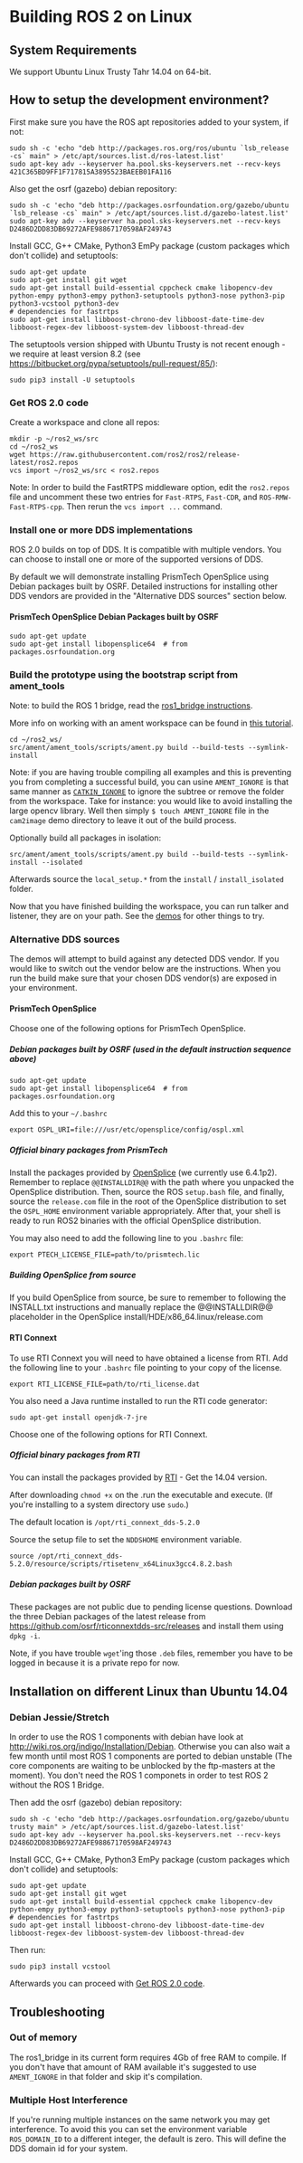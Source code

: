 # Building ROS 2 on Linux

## System Requirements

We support Ubuntu Linux Trusty Tahr 14.04 on 64-bit.

## How to setup the development environment?

First make sure you have the ROS apt repositories added to your system, if not:

```
sudo sh -c 'echo "deb http://packages.ros.org/ros/ubuntu `lsb_release -cs` main" > /etc/apt/sources.list.d/ros-latest.list'
sudo apt-key adv --keyserver ha.pool.sks-keyservers.net --recv-keys 421C365BD9FF1F717815A3895523BAEEB01FA116
```

Also get the osrf (gazebo) debian repository:

```
sudo sh -c 'echo "deb http://packages.osrfoundation.org/gazebo/ubuntu `lsb_release -cs` main" > /etc/apt/sources.list.d/gazebo-latest.list'
sudo apt-key adv --keyserver ha.pool.sks-keyservers.net --recv-keys D2486D2DD83DB69272AFE98867170598AF249743
```

Install GCC, G++ CMake, Python3 EmPy package (custom packages which don't collide) and setuptools:

```
sudo apt-get update
sudo apt-get install git wget
sudo apt-get install build-essential cppcheck cmake libopencv-dev python-empy python3-empy python3-setuptools python3-nose python3-pip python3-vcstool python3-dev
# dependencies for fastrtps
sudo apt-get install libboost-chrono-dev libboost-date-time-dev libboost-regex-dev libboost-system-dev libboost-thread-dev
```

The setuptools version shipped with Ubuntu Trusty is not recent enough - we require at least version 8.2 (see https://bitbucket.org/pypa/setuptools/pull-request/85/):

```
sudo pip3 install -U setuptools
```

### Get ROS 2.0 code

Create a workspace and clone all repos:

```
mkdir -p ~/ros2_ws/src
cd ~/ros2_ws
wget https://raw.githubusercontent.com/ros2/ros2/release-latest/ros2.repos
vcs import ~/ros2_ws/src < ros2.repos
```

Note: In order to build the FastRTPS middleware option, edit the `ros2.repos` file and uncomment these two entries for `Fast-RTPS`, `Fast-CDR`,  and `ROS-RMW-Fast-RTPS-cpp`. Then rerun the `vcs import ...` command.

### Install one or more DDS implementations

ROS 2.0 builds on top of DDS.
It is compatible with multiple vendors.
You can choose to install one or more of the supported versions of DDS.

By default we will demonstrate installing PrismTech OpenSplice using Debian packages built by OSRF.
Detailed instructions for installing other DDS vendors are provided in the "Alternative DDS sources" section below.

#### PrismTech OpenSplice Debian Packages built by OSRF

```
sudo apt-get update
sudo apt-get install libopensplice64  # from packages.osrfoundation.org
```

### Build the prototype using the bootstrap script from ament_tools

Note: to build the ROS 1 bridge, read the [ros1_bridge instructions](https://github.com/ros2/ros1_bridge/blob/master/README.md#build-the-bridge-from-source).

More info on working with an ament workspace can be found in [this tutorial](Ament-Tutorial).

```
cd ~/ros2_ws/
src/ament/ament_tools/scripts/ament.py build --build-tests --symlink-install
```

Note: if you are having trouble compiling all examples and this is preventing you from completing a successful build, you can usine `AMENT_IGNORE` is that same manner as [`CATKIN_IGNORE`](https://github.com/ros-infrastructure/rep/blob/master/rep-0128.rst) to ignore the subtree or remove the folder from the workspace.
Take for instance: you would like to avoid installing the large opencv library.
Well then simply `$ touch AMENT_IGNORE` file in the `cam2image` demo directory to leave it out of the build process.

Optionally build all packages in isolation:

```
src/ament/ament_tools/scripts/ament.py build --build-tests --symlink-install --isolated
```

Afterwards source the `local_setup.*` from the `install` / `install_isolated` folder.

Now that you have finished building the workspace, you can run talker and listener, they are on your path.
See the [demos](Tutorials) for other things to try.

### Alternative DDS sources

The demos will attempt to build against any detected DDS vendor.
If you would like to switch out the vendor below are the instructions.
When you run the build make sure that your chosen DDS vendor(s) are exposed in your environment.

#### PrismTech OpenSplice

Choose one of the following options for PrismTech OpenSplice.

##### Debian packages built by OSRF (used in the default instruction sequence above)

```
sudo apt-get update
sudo apt-get install libopensplice64  # from packages.osrfoundation.org
```

Add this to your `~/.bashrc`

```
export OSPL_URI=file:///usr/etc/opensplice/config/ospl.xml
```

##### Official binary packages from PrismTech

Install the packages provided by [OpenSplice](http://www.prismtech.com/dds-community/software-downloads) (we currently use 6.4.1p2).
Remember to replace `@@INSTALLDIR@@` with the path where you unpacked the OpenSplice distribution.
Then, source the ROS `setup.bash` file, and finally, source the `release.com` file in the root of the OpenSplice distribution to set the `OSPL_HOME` environment variable appropriately.
After that, your shell is ready to run ROS2 binaries with the official OpenSplice distribution.

You may also need to add the following line to you `.bashrc` file:

```
export PTECH_LICENSE_FILE=path/to/prismtech.lic
```

##### Building OpenSplice from source

If you build OpenSplice from source, be sure to remember to following the INSTALL.txt instructions and manually replace the @@INSTALLDIR@@ placeholder in the OpenSplice install/HDE/x86_64.linux/release.com

#### RTI Connext

To use RTI Connext you will need to have obtained a license from RTI.
Add the following line to your `.bashrc` file pointing to your copy of the license.

```
export RTI_LICENSE_FILE=path/to/rti_license.dat
```

You also need a Java runtime installed to run the RTI code generator:

```
sudo apt-get install openjdk-7-jre
```

Choose one of the following options for RTI Connext.

##### Official binary packages from RTI

You can install the packages provided by [RTI](http://www.rti.com/downloads/connext-files.html#DOWNLOAD)  - Get the 14.04 version.

After downloading `chmod +x` on the .run the executable and execute.
(If you're installing to a system directory use `sudo`.)

The default location is `/opt/rti_connext_dds-5.2.0`

Source the setup file to set the `NDDSHOME` environment variable.

```
source /opt/rti_connext_dds-5.2.0/resource/scripts/rtisetenv_x64Linux3gcc4.8.2.bash
```

##### Debian packages built by OSRF

These packages are not public due to pending license questions.
Download the three Debian packages of the latest release from https://github.com/osrf/rticonnextdds-src/releases and install them using `dpkg -i`.

Note, if you have trouble `wget`'ing those `.deb` files, remember you have to be logged in because it is a private repo for now.

## Installation on different Linux than Ubuntu 14.04

### Debian Jessie/Stretch

In order to use the ROS 1 components with debian have look at http://wiki.ros.org/indigo/Installation/Debian. Otherwise you can also wait a few month until most ROS 1 components are ported to debian unstable (The core components are waiting to be unblocked by the ftp-masters at the moment). You don't need the ROS 1 componets in order to test ROS 2 without the ROS 1 Bridge.


Then add the osrf (gazebo) debian repository:

```
sudo sh -c 'echo "deb http://packages.osrfoundation.org/gazebo/ubuntu trusty main" > /etc/apt/sources.list.d/gazebo-latest.list'
sudo apt-key adv --keyserver ha.pool.sks-keyservers.net --recv-keys D2486D2DD83DB69272AFE98867170598AF249743
```

Install GCC, G++ CMake, Python3 EmPy package (custom packages which don't collide) and setuptools:

```
sudo apt-get update
sudo apt-get install git wget
sudo apt-get install build-essential cppcheck cmake libopencv-dev python-empy python3-empy python3-setuptools python3-nose python3-pip 
# dependencies for fastrtps
sudo apt-get install libboost-chrono-dev libboost-date-time-dev libboost-regex-dev libboost-system-dev libboost-thread-dev
```

Then run:
```
sudo pip3 install vcstool
```

Afterwards you can proceed with [Get ROS 2.0 code](#get-ros-20-code).

## Troubleshooting

### Out of memory

The ros1_bridge in its current form requires 4Gb of free RAM to compile.
If you don't have that amount of RAM available it's suggested to use `AMENT_IGNORE` in that folder and skip it's compilation.

### Multiple Host Interference

If you're running multiple instances on the same network you may get interference.
To avoid this you can set the environment variable `ROS_DOMAIN_ID` to a different integer, the default is zero.
This will define the DDS domain id for your system.
